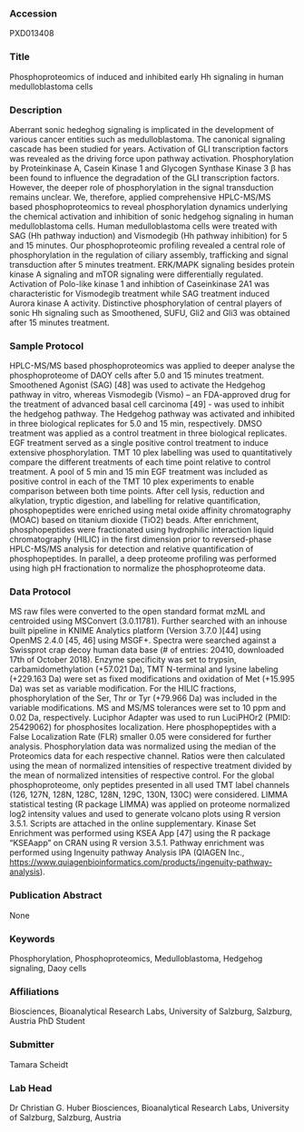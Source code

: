 ### Accession
PXD013408

### Title
Phosphoproteomics of induced and inhibited early Hh signaling in human medulloblastoma cells

### Description
Aberrant sonic hedeghog signaling is implicated in the development of various cancer entities such as medulloblastoma. The canonical signaling cascade has been studied for years. Activation of GLI transcription factors was revealed as the driving force upon pathway activation. Phosphorylation by Proteinkinase A, Casein Kinase 1 and Glycogen Synthase Kinase 3 β has been found to influence the degradation of the GLI transcription factors. However, the deeper role of phosphorylation in the signal transduction remains unclear. We, therefore, applied comprehensive HPLC-MS/MS based phosphoproteomics to reveal phosphorylation dynamics underlying the chemical activation and inhibition of sonic hedgehog signaling in human medulloblastoma cells. Human medulloblastoma cells were treated with SAG (Hh pathway induction) and Vismodegib (Hh pathway inhibition) for 5 and 15 minutes. Our phosphoproteomic profiling revealed a central role of phosphorylation in the regulation of ciliary assembly, trafficking and signal transduction after 5 minutes treatment. ERK/MAPK signaling besides protein kinase A signaling and mTOR signaling were differentially regulated. Activation of Polo-like kinase 1 and inhibtion of Caseinkinase 2A1 was characteristic for Vismodegib treatment while SAG treatment induced Aurora kinase A activity. Distinctive phosphorylation of central players of sonic Hh signaling such as Smoothened, SUFU, Gli2 and Gli3 was obtained after 15 minutes treatment.

### Sample Protocol
HPLC-MS/MS based phosphoproteomics was applied to deeper analyse the phosphoproteome of DAOY cells after 5.0 and 15 minutes treatment. Smoothened Agonist (SAG) [48] was used to activate the Hedgehog pathway in vitro, whereas Vismodegib (Vismo) – an FDA-approved drug for the treatment of advanced basal cell carcinoma [49] - was used to inhibit the hedgehog pathway. The Hedgehog pathway was activated and inhibited in three biological replicates for 5.0 and 15 min, respectively. DMSO treatment was applied as a control treatment in three biological replicates. EGF treatment served as a single positive control treatment to induce extensive phosphorylation. TMT 10 plex labelling was used to quantitatively compare the different treatments of each time point relative to control treatment. A pool of 5 min and 15 min EGF treatment was included as positive control in each of the TMT 10 plex experiments to enable comparison between both time points. After cell lysis, reduction and alkylation, tryptic digestion, and labelling for relative quantification, phosphopeptides were enriched using metal oxide affinity chromatography (MOAC) based on titanium dioxide (TiO2) beads. After enrichment, phosphopeptides were fractionated using hydrophilic interaction liquid chromatography (HILIC) in the first dimension prior to reversed-phase HPLC-MS/MS analysis for detection and relative quantification of phosphopeptides. In parallel, a deep proteome profiling was performed using high pH fractionation to normalize the phosphoproteome data.

### Data Protocol
MS raw files were converted to the open standard format mzML and centroided using MSConvert (3.0.11781). Further searched with an inhouse built pipeline in KNIME Analytics platform (Version 3.7.0 )[44] using OpenMS 2.4.0 [45, 46] using MSGF+. Spectra were searched against a Swissprot crap decoy human data base (# of entries: 20410, downloaded 17th of October 2018). Enzyme specificity was set to trypsin, carbamidomethylation (+57.021 Da), TMT N-terminal and lysine labeling (+229.163 Da) were set as fixed modifications and oxidation of Met (+15.995 Da) was set as variable modification. For the HILIC fractions, phosphorylation of the Ser, Thr or Tyr (+79.966 Da) was included in the variable modifications. MS and MS/MS tolerances were set to 10 ppm and 0.02 Da, respectively.  Luciphor Adapter was used to run LuciPHOr2 (PMID: 25429062) for phosphosites localization. Here phosphopeptides with a False Localization Rate (FLR) smaller 0.05 were considered for further analysis. Phosphorylation data was normalized using the median of the Proteomics data for each respective channel. Ratios were then calculated using the mean of normalized intensities of respective treatment divided by the mean of normalized intensities of respective control.  For the global phosphoproteome, only peptides presented in all used TMT label channels (126, 127N, 128N, 128C, 128N, 129C, 130N, 130C) were considered.  LIMMA statistical testing (R package LIMMA) was applied on proteome normalized log2 intensity values and used to generate volcano plots using R version 3.5.1. Scripts are attached in the online supplementary.  Kinase Set Enrichment was performed using KSEA App [47] using the R package “KSEAapp” on CRAN using R version 3.5.1. Pathway enrichment was performed using Ingenuity pathway Analysis IPA (QIAGEN Inc., https://www.quiagenbioinformatics.com/products/ingenuity-pathway-analysis).

### Publication Abstract
None

### Keywords
Phosphorylation, Phosphoproteomics, Medulloblastoma, Hedgehog signaling, Daoy cells

### Affiliations
Biosciences, Bioanalytical Research Labs, University of Salzburg, Salzburg, Austria
PhD Student

### Submitter
Tamara Scheidt

### Lab Head
Dr Christian G. Huber
Biosciences, Bioanalytical Research Labs, University of Salzburg, Salzburg, Austria


